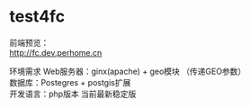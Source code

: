 test4fc
===================================  

前端预览：   
http://fc.dev.perhome.cn


环境需求
Web服务器：ginx(apache) + geo模块  （传递GEO参数）  
数据库：Postegres + postgis扩展  
开发语言：php版本 当前最新稳定版  


